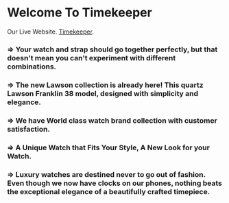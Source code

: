 # Welcome To Timekeeper

Our Live Website. [Timekeeper](https://time-keeper-de0cb.web.app/).

### => Your watch and strap should go together perfectly, but that doesn't mean you can't experiment with different combinations.

### => The new Lawson collection is already here! This quartz Lawson Franklin 38 model, designed with simplicity and elegance.

### => We have World class watch brand collection with customer satisfaction.

### => A Unique Watch that Fits Your Style, A New Look for your Watch.

### => Luxury watches are destined never to go out of fashion. Even though we now have clocks on our phones, nothing beats the exceptional elegance of a beautifully crafted timepiece.